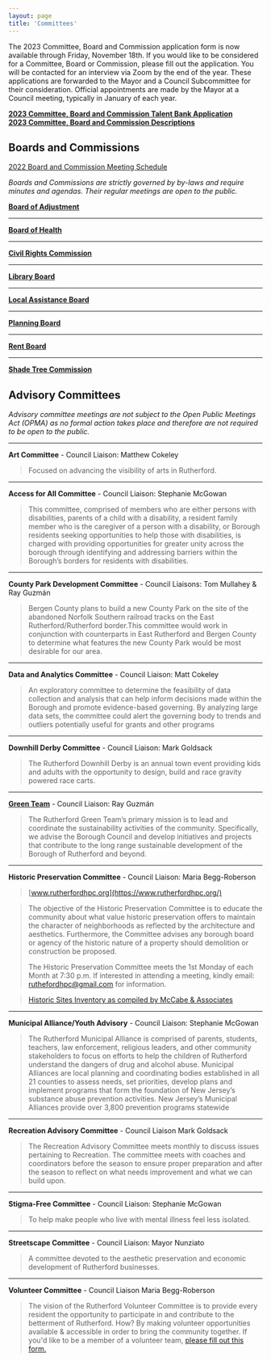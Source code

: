 ```yaml
---
layout: page
title: 'Committees'
---
```



<p>
  The 2023 Committee, Board and Commission application form is now available through Friday, November 18th. If you would like to be considered for a Committee, Board or Commission, please fill out the application. You will be contacted for an interview via Zoom by the end of the year. These applications are forwarded to the Mayor and a Council Subcommittee for their consideration. Official appointments are made by the Mayor at a Council meeting, typically in January of each year.
  
[**2023 Committee, Board and Commission Talent Bank Application**](https://docs.google.com/forms/d/e/1FAIpQLSdPafXP8YQUOWmCkERbAHezVAc3XYJyuhs7W5W1SYGtTAUG6g/viewform)  
[**2023 Committee, Board and Commission Descriptions**](https://storage.googleapis.com/static.rutherford-nj.com/committees/2022%20Committee%20Descriptions.pdf)  

</p>

<div class="row">
<div class="col-md-4">
<div class="card mb-4">
<div class="card-body" markdown=1>

## Boards and Commissions

[2022 Board and Commission Meeting Schedule](https://storage.googleapis.com/static.rutherford-nj.com/committees/ANNUAL%20NOTICE%202022%20(1).pdf)

*Boards and Commissions are strictly governed by by-laws and require minutes and agendas. Their regular meetings are open to the public.* 


[**Board of Adjustment**](board-of-adjustment/) 

---

[**Board of Health**](board-of-health/)

---

[**Civil Rights Commission**](civil-rights-commission/)

---

[**Library Board**](library-board/)

---

[**Local Assistance Board**](local-assistance-board/)

---

[**Planning Board**](planning-board/)

---

[**Rent Board**](rent-board/)

---

[**Shade Tree Commission**](shade-tree-commission/)

</div>
</div>
</div>


<div class="col-md-8">
<div class="card mb-4">
<div class="card-body" markdown=1>

## Advisory Committees

*Advisory committee meetings are not subject to the Open Public Meetings Act (OPMA) as no formal action takes place and therefore are not required to be open to the public.*   

---

**Art Committee** - Council Liaison: Matthew Cokeley

> Focused on advancing the visibility of arts in Rutherford.

---

**Access for All Committee** - Council Liaison: Stephanie McGowan

> This committee, comprised of members who are either persons with disabilities, parents of a child with a disability, a resident family member who is the caregiver of a person with a disability, or Borough residents seeking opportunities to help those with disabilities, is charged with providing opportunities for greater unity across the borough through identifying and addressing barriers within the Borough’s borders for residents with disabilities.

---                            

**County Park Development Committee** - Council Liaisons: Tom Mullahey & Ray Guzmán

> Bergen County plans to build a new County Park on the site of the abandoned Norfolk Southern railroad tracks on the East Rutherford/Rutherford border.This committee would work in conjunction with counterparts in East Rutherford and Bergen County to determine what features the new County Park would be most desirable for our area.

---

**Data and Analytics Committee** - Council Liaison: Matt Cokeley

> An exploratory committee to determine the feasibility of data collection and analysis that can help inform decisions made within the Borough and promote evidence-based governing. By analyzing large data sets, the committee could alert the governing body to trends and outliers potentially useful for grants and other programs

---

**Downhill Derby Committee** - Council Liaison: Mark Goldsack

> The Rutherford Downhill Derby is an annual town event providing kids and adults with the opportunity to design, build and race gravity powered race carts.

---

[**Green Team**](green-team/) - Council Liaison: Ray Guzmán

> The Rutherford Green Team’s primary mission is to lead and coordinate the sustainability activities of the community. Specifically, we advise the Borough Council and develop initiatives and projects that contribute to the long range sustainable development of the Borough of Rutherford and beyond.

---

**Historic Preservation Committee** - Council Liaison: Maria Begg-Roberson

> [www.rutherfordhpc.org](https://www.rutherfordhpc.org/)

> The objective of the Historic Preservation Committee is to educate the community about what value historic preservation offers to maintain the character of neighborhoods as reflected by the architecture and aesthetics. Furthermore, the Committee advises any borough board or agency of the historic nature of a property should demolition or construction be proposed.
> 
> The Historic Preservation Committee meets the 1st Monday of each Month at 7:30 p.m.  If interested in attending a meeting, kindly email: ruthefordhpc@gmail.com for information.

> [Historic Sites Inventory as compiled by McCabe & Associates](https://www.rutherfordhpc.org/hsi)

---

**Municipal Alliance/Youth Advisory** - Council Liaison: Stephanie McGowan

> The Rutherford Municipal Alliance is comprised of parents, students, teachers, law enforcement, religious leaders, and other community stakeholders to focus on efforts to help the children of Rutherford understand the dangers of drug and alcohol abuse.
Municipal Alliances are local planning and coordinating bodies established in all 21 counties to assess needs, set priorities, develop plans and implement programs that form the foundation of New Jersey’s substance abuse prevention activities. New Jersey’s Municipal Alliances provide over 3,800 prevention programs statewide

---

**Recreation Advisory Committee** - Council Liaison Mark Goldsack

> The Recreation Advisory Committee meets monthly to discuss issues pertaining to Recreation.  The committee meets with coaches and coordinators before the season to ensure proper preparation and after the season to reflect on what needs improvement and what we can build upon.

---

**Stigma-Free Committee** - Council Liaison: Stephanie McGowan

> To help make people who live with mental illness feel less isolated.

---

**Streetscape Committee** - Council Liaison: Mayor Nunziato

> A committee devoted to the aesthetic preservation and economic development of Rutherford businesses.

---

**Volunteer Committee** - Council Liaison Maria Begg-Roberson

> The vision of the Rutherford Volunteer Committee is to provide every resident the opportunity to participate in and contribute to the betterment of Rutherford. How? 
By making volunteer opportunities available & accessible in order to bring the community together. If you'd like to be a member of a volunteer team, [please fill out this form.](https://docs.google.com/forms/d/e/1FAIpQLSdrJvChRVE6Xvc1lSz6YxpUwQEJRv49HXx25O5yPdMm2oaTGA/viewform)


</div>
</div>
</div>
</div>
